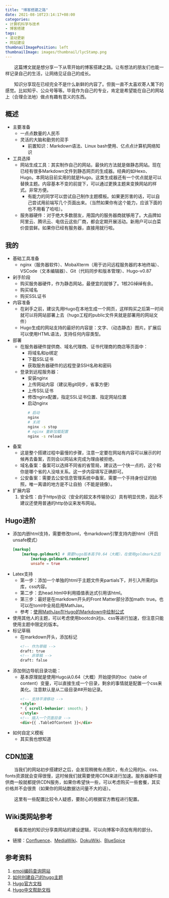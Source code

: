 ```yaml
---
title: "博客搭建之路"
date: 2021-08-10T23:14:17+08:00
categories:
- 计算机科学与技术
- 博客搭建
tags:
- 滚动更新
- 网站建设
thumbnailImagePosition: left
thumbnailImage: images/thumbnail/lycStamp.png
---
```

&emsp;&emsp;这篇博文就是想分享一下从零开始的博客搭建之路。让有想法的朋友们也能一样记录自己的生活，让网络见证自己的成长。
<!--more-->
&emsp;&emsp;知识分享现在已经完全不是什么新鲜的内容了。但我一直不太喜欢寄人篱下的感觉。比如知乎、公众号等等。毕竟作为自己的专业，肯定是希望能在自己的网站上（合理合法地）做点有趣有意义的东西。
## 概述
- 主要准备
    - 一点点数量的人民币
    - 灵活的大脑和勤劳的双手
        - 前置知识：Markdown语法、Linux bash使用、亿点点计算机网络知识
- 工具选择
    - 网站生成工具：其实制作自己的网站，最快的方法就是做静态网站。现在已经有很多Markdown文件到静态网页的生成器。经典的如Hexo、Hugo。本网站目前实用的就是Hugo。这类生成器还有一个优点就是可以替换主题。内容基本不变的前提下，可以通过更换主题来变换网站的样式。非常方便。
        - 有能力的同学可以尝试自己制作主题模板。如果更厉害的话，可以自己尝试用前端写几个页面出来。（当然如果你有这个能力，应该下面的也不用看了哈哈）。
    - 服务器硬件：对于绝大多数朋友，用国内的服务器商就够用了。大品牌如阿里云、腾讯云、电信云这些厂商，都会定期开展活动。新用户可以白菜价尝尝鲜。如果你已经有服务器，直接用就行啦。
## 我的
- 基础工具准备
    - nginx（服务器软件）、MobaXterm（用于访问远程服务器的本地终端）、VSCode（文本编辑器）、Git（代码同步和版本管理）、Hugo-v0.87
- 剁手阶段
    - 购买服务器硬件，作为静态网站，最便宜的就够了。1核2G绰绰有余。
    - 购买域名
    - 购买SSL证书
- 内容准备
    - 在剁手之前，建议先用Hugo在本地生成一个网页，这样购买之后第一时间就可以将网站部署上去（hugo工程的public文件夹就是部署用的网站文件）
    - Hugo生成的网站支持的最好的内容是：文字、（动态静态）图片。扩展后可以使用HTML语法，支持任何内容类型。
- 部署
    - 在服务器硬件提供商、域名代理商、证书代理商的商店等页面中：
        - 将域名和ip绑定 <!-- 查一下绑定时候的几个什么A的区别 -->
        - 下载SSL证书
        - 获取服务器硬件的远程登录SSH名称和密码
    - 登录到远程服务器：
        - 安装nginx
        - 上传网站内容（建议用git同步，省事方便）
        - 上传SSL证书 <!-- 贴一下ssl证书包含的内容 -->
        - 修改nginx配置，指定SSL证书位置、指定网站位置 <!-- 贴一下自己的配置 -->
        - 启动nginx
            ```bash
            # 启动
            nginx
            # 关闭
            nginx -s stop
            # nginx 重新加载配置
            nginx -s reload
            ```
- 备案
    - 这是整个搭建过程中最慢的步骤，注意一定要在网站有内容可以展示的时候再去备案，否则会以网站未完成为理由被拒绝。
    - 域名备案：备案可以选择不同省的省管局，建议选一个快一点的，这个和你是哪个省的人没啥关系。这一步内容填写正确即可。
    - 公安备案：需要去公安信息管理系统中备案，需要一个手持身份证的拍照，唯一离谱的地方是不让自拍（不能是镜像）。
- 扩展内容
    1. 安全性：由于https协议（安全的超文本传输协议）具有明显优势，因此不建议还使用普通的http协议来发布网站。
## Hugo进阶
- 添加内嵌html支持，需要修改toml，令markdown引擎支持内嵌html（开启unsafe模式）
    ```toml
    [markup]
        [markup.goldmark] # 需要hugo版本高于0.64（大概），在使用goldmark之后
            [markup.goldmark.renderer]     
            unsafe = true
    ```
- Latex支持
    - 第一步：添加一个单独的html于主题文件夹partials下，并引入所需的js库，css内容。
    - 第二步：去head.html中利用插值表达式引用该html。
    - 第三步：最好是在markdown开头的Front Matter部分添加math: true。也可以在toml中全局启用MathJax。
    - 参考：[使用MathJax在Hugo的Markdown中绘制公式](https://note.qidong.name/2018/03/hugo-mathjax/)
- 使用其他人的主题，可以考虑使用bootcdn对js、css等进行加速，但注意只能使用主题中限定的版本。
- 标记草稿
    - 在markdown开头，添加标记
        ```md
        <!-- 作为草稿 -->
        draft: true
        <!-- 非草稿 -->
        draft: false
        ```
- 添加侧边导航目录功能：
    - 基本原理就是使用Hugo从0.64（大概）开始提供的toc（table of content）变量，可以直接生成一个目录，剩余的事情就是配置一个css来美化。注意默认是从二级目录##开始记录。
        ```html
        <!-- 支持平滑移动 -->
        <style>
        * { scroll-behavior: smooth; }
        </style>
        <!-- 插入一个页面目录 -->
        <div>{{ .TableOfContent }}</div>
        ```
- 如何自定义模板
    - 其实我也想知道
## CDN加速
&emsp;&emsp;当我们的网站初步搭建好之后，会发现稍微有点图片，有点公用的js、css、fonts资源就会变得很慢，这时候我们就需要使用CDN来进行加速。服务器硬件提供商一般就都提供CDN服务，如果你希望快一些，可以考虑购买一些套餐，其实价格并不会很贵（如果你的网站数据访问量不大的话）。

&emsp;&emsp;这里有一些配置比较令人疑惑，要耐心的根据官方教程进行配置。
<!-- 贴一下自己的配置，尤其是回源那里 -->

## Wiki类网站参考
&emsp;&emsp;看看其他的知识分享类网站的建设逻辑，可以向博客中添加有用的部分。
- 链接：[Confluence](https://www.atlassian.com/software/confluence)、[MediaWiki](https://www.mediawiki.org/)、[DokuWiki](https://www.dokuwiki.org/dokuwiki)、[BlueSpice](https://bluespice.com/)

## 参考资料
1. [emoji编码查询网站](https://www.webfx.com/tools/emoji-cheat-sheet/)
1. [如何创建自己的hugo主题](https://www.jianshu.com/p/0b9aecff290c)
1. [Hugo官方文档](https://gohugo.io/documentation/)
1. [Hugo中文帮助文档](https://hugo.aiaide.com/)
<!-- nginx原理 -->
<!-- dns解析原理 -->
<!-- https原理 -->
<!-- CDN原理和术语 -->